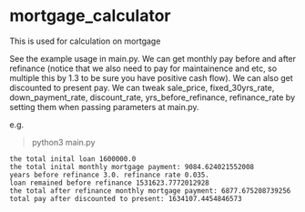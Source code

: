 # mortgage_calculator
This is used for calculation on mortgage

See the example usage in main.py. We can get monthly pay before and after refinance (notice that we also need to pay for maintainence and etc, so multiple this by 1.3 to be sure you have positive cash flow). We can also get discounted to present pay. We can tweak sale_price, fixed_30yrs_rate, down_payment_rate, discount_rate, yrs_before_refinance, refinance_rate by setting them when passing parameters at main.py.

e.g.
> python3 main.py

```initial fixed 30yrs rate 0.055. sale price 2000000. down payment rate 0.2. discount rate 0.04.
the total inital loan 1600000.0
the total inital monthly mortgage payment: 9084.624021552008
years before refinance 3.0. refinance rate 0.035.
loan remained before refinance 1531623.7772012928
the total after refinance monthly mortgage payment: 6877.675208739256
total pay after discounted to present: 1634107.4454846573
```

